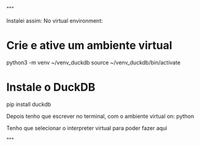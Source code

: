 """

Instalei assim: No virtual environment:
# Crie e ative um ambiente virtual
python3 -m venv ~/venv_duckdb
source ~/venv_duckdb/bin/activate

# Instale o DuckDB
pip install duckdb

Depois tenho que escrever no terminal, com o ambiente virtual on: python


Tenho que selecionar o interpreter virtual para poder fazer aqui


"""